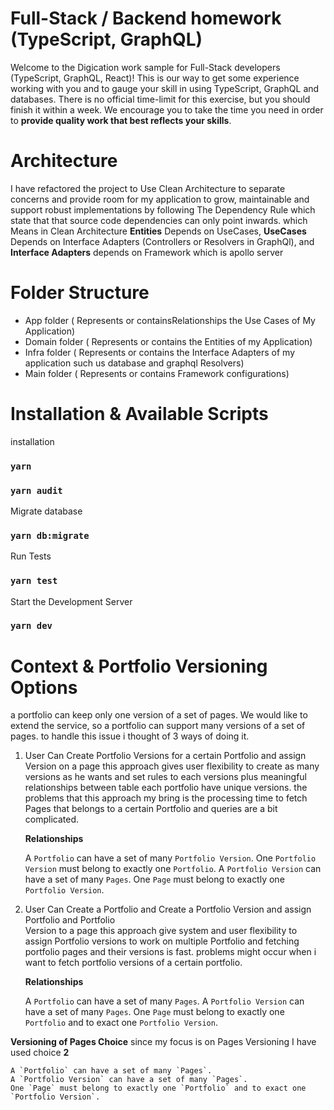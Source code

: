 # Full-Stack / Backend homework (TypeScript, GraphQL)

Welcome to the Digication work sample for Full-Stack developers (TypeScript, GraphQL, React)! This is our way to get
some experience working with you and to gauge your skill in using TypeScript, GraphQL and databases. There is no
official time-limit for this exercise, but you should finish it within a week. We encourage you to take the time you
need in order to **provide quality work that best reflects your skills**.

# Architecture

I have refactored the project to Use Clean Architecture to separate concerns and provide room for my application to grow, maintainable and support robust implementations by following The Dependency Rule which state that that source code dependencies can only point inwards. which Means in Clean Architecture **Entities** Depends on UseCases, **UseCases** Depends on Interface Adapters  (Controllers or Resolvers in GraphQl), and **Interface Adapters** depends on Framework which is apollo server

# Folder Structure

- App folder ( Represents or containsRelationships the Use Cases of My Application)
- Domain folder ( Represents or contains the Entities of my Application)
- Infra folder ( Represents or contains the Interface Adapters of my application such us database and graphql Resolvers)
- Main folder ( Represents or contains Framework configurations)

# Installation & Available Scripts

installation

### `yarn`

### `yarn audit`

Migrate database

### `yarn db:migrate`

Run Tests

### `yarn test`

Start the Development Server

### `yarn dev`

# Context & Portfolio Versioning Options

a portfolio can keep only one version of a set of pages. We would like to extend the service, so a portfolio can support many
versions of a set of pages.
to handle this issue i thought of 3 ways of doing it.

1. User Can Create Portfolio Versions for a certain Portfolio and assign Version on a page
    this approach gives user flexibility to create as many versions as he wants and set rules to each versions plus meaningful relationships between table each portfolio have unique versions. the problems that this approach my bring is the processing time to fetch Pages that belongs to a certain Portfolio and queries are a bit complicated.

    **Relationships**

    A `Portfolio` can have a set of many `Portfolio Version`.
    One `Portfolio Version` must belong to exactly one `Portfolio`.
    A `Portfolio Version` can have a set of many `Pages`.
    One `Page` must belong to exactly one `Portfolio Version`.

2. User Can Create a Portfolio and Create a Portfolio Version and assign Portfolio and Portfolio  
    Version to a page this approach give system and user flexibility to assign Portfolio versions to work on multiple Portfolio and fetching portfolio pages and their versions is fast. problems might occur when i want to fetch portfolio versions of a certain portfolio.

    **Relationships**

    A `Portfolio` can have a set of many `Pages`.
    A `Portfolio Version` can have a set of many `Pages`.
    One `Page` must belong to exactly one `Portfolio` and to exact one `Portfolio Version`.

**Versioning of Pages Choice** since my focus is on Pages Versioning I have used choice  **2**

    A `Portfolio` can have a set of many `Pages`.
    A `Portfolio Version` can have a set of many `Pages`.
    One `Page` must belong to exactly one `Portfolio` and to exact one `Portfolio Version`.
